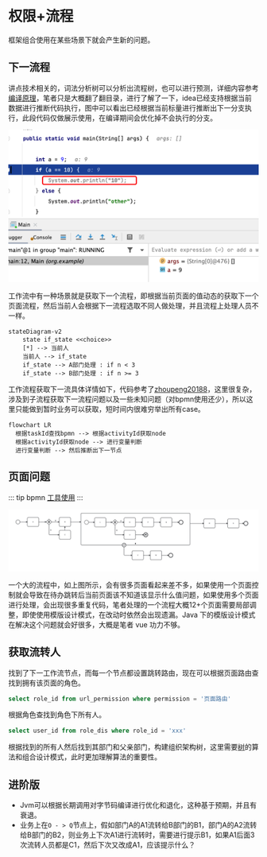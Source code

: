# 权限+流程

<!-- 权限可以参考[周志明老师架构安全性](https://jingyecn.top:18080/architect-perspective/general-architecture/system-security/)， -->
框架组合使用在某些场景下就会产生新的问题。

## 下一流程

讲点技术相关的，词法分析树可以分析出流程树，也可以进行预测，详细内容参考[编译原理](https://book.douban.com/subject/3296317/)，笔者只是大概翻了翻目录，进行了解了一下，idea已经支持根据当前数据进行推断代码执行，图中可以看出已经根据当前标量进行推断出下一分支执行，此段代码仅做展示使用，在编译期间会优化掉不会执行的分支。

![An image](./images/idea_next_tip.jpg)

工作流中有一种场景就是获取下一个流程，即根据当前页面的值动态的获取下一个页面流程，然后当前人会根据下一流程选取不同人做处理，并且流程上处理人员不一样。

```mermaid
stateDiagram-v2
    state if_state <<choice>>
    [*] --> 当前人
    当前人 --> if_state
    if_state --> A部门处理 : if n < 3
    if_state --> B部门处理 : if n >= 3
```

工作流程获取下一流具体详情如下，代码参考了[zhoupeng20188](https://github.com/zhoupeng20188/activitispringboot/blob/master/src/main/java/com/zp/activitispringboot/utils/ActivitiUtil.java)，这里很复杂，涉及到子流程获取下一流程问题以及一些未知问题（对bpmn使用还少），所以这里只能做到暂时业务可以获取，短时间内很难穷举出所有case。

```mermaid
flowchart LR
  根据taskId查找bpmn --> 根据activityId获取node
  根据activityId获取node --> 进行变量判断
  进行变量判断 --> 然后推断出下一节点
```

## 页面问题

::: tip
bpmn [工具使用](https://camunda.com/download/modeler/)
:::

![An image](./images/bpmn.png)

一个大的流程中，如上图所示，会有很多页面看起来差不多，如果使用一个页面控制就会导致在待办跳转后当前页面该不知道该显示什么值问题，如果使用多个页面进行处理，会出现很多重复代码，笔者处理的一个流程大概12+个页面需要局部调整，即使使用模版设计模式，在改动时依然会出现遗漏。Java 下的模版设计模式在解决这个问题就会好很多，大概是笔者 vue 功力不够。

## 获取流转人

找到了下一工作流节点，而每一个节点都设置跳转路由，现在可以根据页面路由查找到拥有该页面的角色。

```sql
select role_id from url_permission where permission = '页面路由'
```

根据角色查找到角色下所有人。

```sql
select user_id from role_dis where role_id = 'xxx'
```

根据找到的所有人然后找到其部门和父亲部门，构建组织架构树，这里需要[树](https://github.com/rfk1118/leetcode/blob/main/markdown/binary_tree.md)的算法和组合设计模式，此时更加理解算法的重要性。

## 进阶版

* Jvm可以根据长期调用对字节码编译进行优化和退化，这种基于预期，并且有衰退。
* 业务上在`O - > Q`节点上，假如部门A的A1流转给B部门的B1，部门A的A2流转给B部门的B2，则业务上下次A1进行流转时，需要进行提示B1，如果A1后面3次流转人员都是C1，然后下次又改成A1，应该提示什么？
